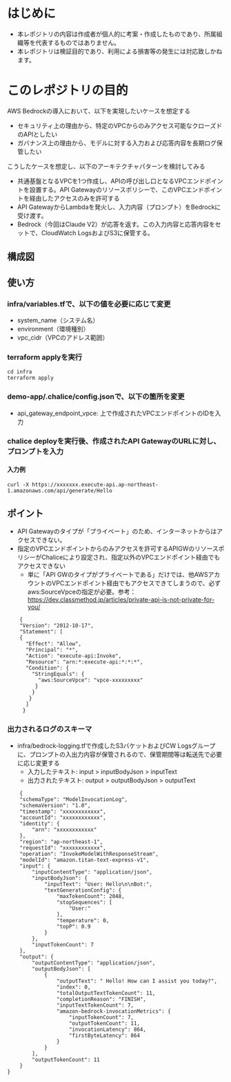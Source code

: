 # はじめに
- 本レポジトリの内容は作成者が個人的に考案・作成したものであり、所属組織等を代表するものではありません。
- 本レポジトリは検証目的であり、利用による損害等の発生には対応致しかねます。

# このレポジトリの目的
AWS Bedrockの導入において、以下を実現したいケースを想定する
- セキュリティ上の理由から、特定のVPCからのみアクセス可能なクローズドのAPIとしたい
- ガバナンス上の理由から、モデルに対する入力および応答内容を長期ログ保管したい

こうしたケースを想定し、以下のアーキテクチャパターンを検討してみる
- 共通基盤となるVPCを1つ作成し、APIの呼び出し口となるVPCエンドポイントを設置する。API Gatewayのリソースポリシーで、このVPCエンドポイントを経由したアクセスのみを許可する
- API GatewayからLambdaを発火し、入力内容（プロンプト）をBedrockに受け渡す。
- Bedrock（今回はClaude V2）が応答を返す。この入力内容と応答内容をセットで、CloudWatch LogsおよびS3に保管する。

## 構成図

## 使い方

### infra/variables.tfで、以下の値を必要に応じて変更

  - system_name（システム名）
  - environment（環境種別）
  - vpc_cidr（VPCのアドレス範囲）

### terraform applyを実行

```
cd infra
terraform apply
```
  
  
### demo-app/.chalice/config.jsonで、以下の箇所を変更

  - api_gateway_endpoint_vpce: 上で作成されたVPCエンドポイントのIDを入力

### chalice deployを実行後、作成されたAPI GatewayのURLに対し、プロンプトを入力

#### 入力例
```
curl -X https://xxxxxxx.execute-api.ap-northeast-1.amazonaws.com/api/generate/Hello
```
## ポイント
  - API Gatewayのタイプが「プライベート」のため、インターネットからはアクセスできない。
  - 指定のVPCエンドポイントからのみアクセスを許可するAPIGWのリソースポリシーがChaliceにより設定され、指定以外のVPCエンドポイント経由でもアクセスできない
    - 単に「API GWのタイプがプライベートである」だけでは、他AWSアカウントのVPCエンドポイント経由でもアクセスできてしまうので、必ずaws:SourceVpceの指定が必要。参考：https://dev.classmethod.jp/articles/private-api-is-not-private-for-you/

```
    {
    "Version": "2012-10-17",
    "Statement": [
    {
      "Effect": "Allow",
      "Principal": "*",
      "Action": "execute-api:Invoke",
      "Resource": "arn:*:execute-api:*:*:*",
      "Condition": {
        "StringEquals": {
          "aws:SourceVpce": "vpce-xxxxxxxxx"
         }
        }
       }
      ]
     }
```

### 出力されるログのスキーマ
- infra/bedrock-logging.tfで作成したS3バケットおよびCW Logsグループに、プロンプトの入出力内容が保管されるので、保管期間等は転送先で必要に応じ変更する
   - 入力したテキスト: input > inputBodyJson > inputText
   - 出力されたテキスト: output > outputBodyJson > outputText

```
    {
    "schemaType": "ModelInvocationLog",
    "schemaVersion": "1.0",
    "timestamp": "xxxxxxxxxxxx",
    "accountId": "xxxxxxxxxxxx",
    "identity": {
        "arn": "xxxxxxxxxxxx"
    },
    "region": "ap-northeast-1",
    "requestId": "xxxxxxxxxxxx",
    "operation": "InvokeModelWithResponseStream",
    "modelId": "amazon.titan-text-express-v1",
    "input": {
        "inputContentType": "application/json",
        "inputBodyJson": {
            "inputText": "User: Hello\n\nBot:",
            "textGenerationConfig": {
                "maxTokenCount": 2048,
                "stopSequences": [
                    "User:"
                ],
                "temperature": 0,
                "topP": 0.9
            }
        },
        "inputTokenCount": 7
    },
    "output": {
        "outputContentType": "application/json",
        "outputBodyJson": [
            {
                "outputText": " Hello! How can I assist you today?",
                "index": 0,
                "totalOutputTextTokenCount": 11,
                "completionReason": "FINISH",
                "inputTextTokenCount": 7,
                "amazon-bedrock-invocationMetrics": {
                    "inputTokenCount": 7,
                    "outputTokenCount": 11,
                    "invocationLatency": 864,
                    "firstByteLatency": 864
                }
            }
        ],
        "outputTokenCount": 11
    }
}
```
